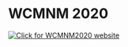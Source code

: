 # WCMNM 2020

<a href="https://www.me.iitb.ac.in/~wcmnm/" title="WCMNM2020"><img src="/4m-association/images/files/logo WCMNM2020_0.jpg" title="Click for WCMNM2020 website"/></a>